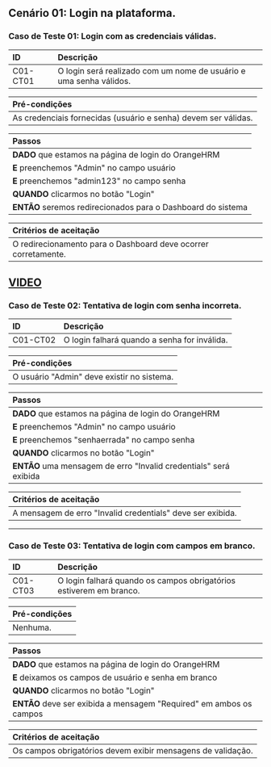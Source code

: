 ## Cenário 01: Login na plataforma.

### Caso de Teste 01: Login com as credenciais válidas.

| ID       | Descrição                                                |
| :------- | :------------------------------------------------------- |
| C01-CT01 | O login será realizado com um nome de usuário e uma senha válidos. |

| **Pré-condições**                                             |
| :------------------------------------------------------------ |
| As credenciais fornecidas (usuário e senha) devem ser válidas. |

| **Passos**                                                        |
| :---------------------------------------------------------------- |
| **DADO** que estamos na página de login do OrangeHRM              |
| **E** preenchemos "Admin" no campo usuário                        |
| **E** preenchemos "admin123" no campo senha                       |
| **QUANDO** clicarmos no botão "Login"                             |
| **ENTÃO** seremos redirecionados para o Dashboard do sistema      |

| **Critérios de aceitação**                                      |
| :-------------------------------------------------------------- |
| O redirecionamento para o Dashboard deve ocorrer corretamente.  |

[VIDEO](https://jam.dev/c/7c328ab8-1f74-420e-85b8-9b5119e7c834)
---

### Caso de Teste 02: Tentativa de login com senha incorreta.

| ID       | Descrição                                                |
| :------- | :------------------------------------------------------- |
| C01-CT02 | O login falhará quando a senha for inválida.             |

| **Pré-condições**                                             |
| :------------------------------------------------------------ |
| O usuário \"Admin\" deve existir no sistema. |

| **Passos**                                                        |
| :---------------------------------------------------------------- |
| **DADO** que estamos na página de login do OrangeHRM              |
| **E** preenchemos "Admin" no campo usuário                        |
| **E** preenchemos "senhaerrada" no campo senha                    |
| **QUANDO** clicarmos no botão "Login"                             |
| **ENTÃO** uma mensagem de erro \"Invalid credentials\" será exibida |

| **Critérios de aceitação**                                      |
| :-------------------------------------------------------------- |
| A mensagem de erro \"Invalid credentials\" deve ser exibida.    |

---

### Caso de Teste 03: Tentativa de login com campos em branco.

| ID       | Descrição                                                |
| :------- | :------------------------------------------------------- |
| C01-CT03 | O login falhará quando os campos obrigatórios estiverem em branco. |

| **Pré-condições**                                             |
| :------------------------------------------------------------ |
| Nenhuma. |

| **Passos**                                                        |
| :---------------------------------------------------------------- |
| **DADO** que estamos na página de login do OrangeHRM              |
| **E** deixamos os campos de usuário e senha em branco             |
| **QUANDO** clicarmos no botão "Login"                             |
| **ENTÃO** deve ser exibida a mensagem \"Required\" em ambos os campos |

| **Critérios de aceitação**                                      |
| :-------------------------------------------------------------- |
| Os campos obrigatórios devem exibir mensagens de validação.     |
